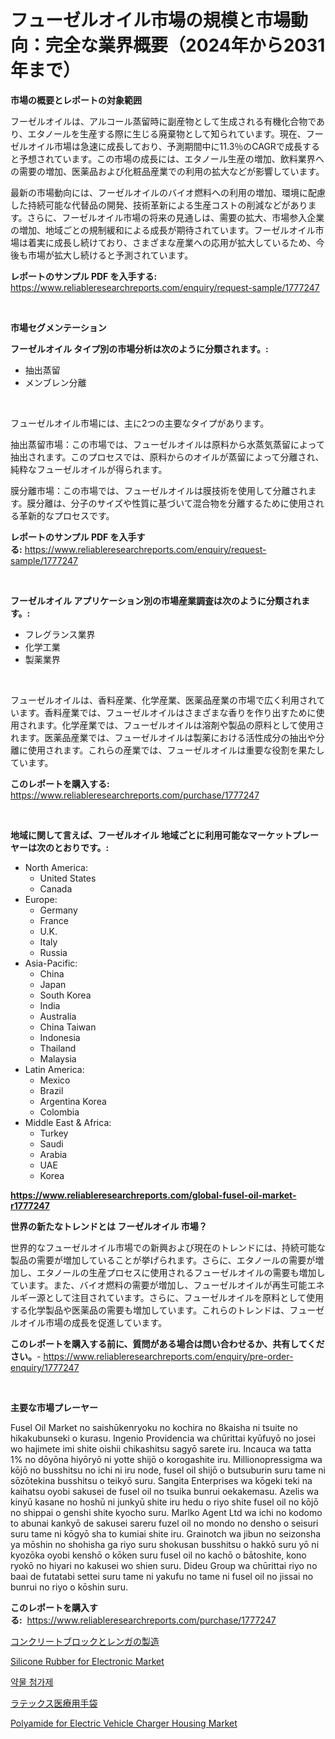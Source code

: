 <p><h1>フューゼルオイル市場の規模と市場動向：完全な業界概要（2024年から2031年まで）</h1></p><p><strong>市場の概要とレポートの対象範囲</strong></p>
<p><p>フーゼルオイルは、アルコール蒸留時に副産物として生成される有機化合物であり、エタノールを生産する際に生じる廃棄物として知られています。現在、フーゼルオイル市場は急速に成長しており、予測期間中に11.3％のCAGRで成長すると予想されています。この市場の成長には、エタノール生産の増加、飲料業界への需要の増加、医薬品および化粧品産業での利用の拡大などが影響しています。</p><p>最新の市場動向には、フーゼルオイルのバイオ燃料への利用の増加、環境に配慮した持続可能な代替品の開発、技術革新による生産コストの削減などがあります。さらに、フーゼルオイル市場の将来の見通しは、需要の拡大、市場参入企業の増加、地域ごとの規制緩和による成長が期待されています。フーゼルオイル市場は着実に成長し続けており、さまざまな産業への応用が拡大しているため、今後も市場が拡大し続けると予測されています。</p></p>
<p><strong>レポートのサンプル PDF を入手する:</strong> <a href="https://www.reliableresearchreports.com/enquiry/request-sample/1777247">https://www.reliableresearchreports.com/enquiry/request-sample/1777247</a></p>
<p>&nbsp;</p>
<p><strong>市場セグメンテーション</strong></p>
<p><strong>フーゼルオイル タイプ別の市場分析は次のように分類されます。:</strong></p>
<p><ul><li>抽出蒸留</li><li>メンブレン分離</li></ul></p>
<p>&nbsp;</p>
<p><p>フューゼルオイル市場には、主に2つの主要なタイプがあります。</p><p>抽出蒸留市場：この市場では、フューゼルオイルは原料から水蒸気蒸留によって抽出されます。このプロセスでは、原料からのオイルが蒸留によって分離され、純粋なフューゼルオイルが得られます。</p><p>膜分離市場：この市場では、フューゼルオイルは膜技術を使用して分離されます。膜分離は、分子のサイズや性質に基づいて混合物を分離するために使用される革新的なプロセスです。</p></p>
<p><strong>レポートのサンプル PDF を入手する:</strong>&nbsp;<a href="https://www.reliableresearchreports.com/enquiry/request-sample/1777247">https://www.reliableresearchreports.com/enquiry/request-sample/1777247</a></p>
<p>&nbsp;</p>
<p><strong> フーゼルオイル アプリケーション別の市場産業調査は次のように分類されます。:</strong></p>
<p><ul><li>フレグランス業界</li><li>化学工業</li><li>製薬業界</li></ul></p>
<p>&nbsp;</p>
<p><p>フューゼルオイルは、香料産業、化学産業、医薬品産業の市場で広く利用されています。香料産業では、フューゼルオイルはさまざまな香りを作り出すために使用されます。化学産業では、フューゼルオイルは溶剤や製品の原料として使用されます。医薬品産業では、フューゼルオイルは製薬における活性成分の抽出や分離に使用されます。これらの産業では、フューゼルオイルは重要な役割を果たしています。</p></p>
<p><strong>このレポートを購入する:</strong>&nbsp; <a href="https://www.reliableresearchreports.com/purchase/1777247">https://www.reliableresearchreports.com/purchase/1777247</a></p>
<p>&nbsp;</p>
<p><strong>地域に関して言えば、フーゼルオイル 地域ごとに利用可能なマーケットプレーヤーは次のとおりです。:</strong></p>
<p><ul>
    <li>
        North America:
        <ul>
            <li>United States</li>
            <li>Canada</li>
        </ul>
    </li>
    <li>
        Europe:
        <ul>
            <li>Germany</li>
            <li>France</li>
            <li>U.K.</li>
            <li>Italy</li>
            <li>Russia</li>
        </ul>
    </li>
    <li>
        Asia-Pacific:
        <ul>
            <li>China</li>
            <li>Japan</li>
            <li>South Korea</li>
            <li>India</li>
            <li>Australia</li>
            <li>China Taiwan</li>
            <li>Indonesia</li>
            <li>Thailand</li>
            <li>Malaysia</li>
        </ul>
    </li>
    <li>
        Latin America:
        <ul>
            <li>Mexico</li>
            <li>Brazil</li>
            <li>Argentina Korea</li>
            <li>Colombia</li>
        </ul>
    </li>
    <li>
        Middle East & Africa:
        <ul>
            <li>Turkey</li>
            <li>Saudi</li>
            <li>Arabia</li>
            <li>UAE</li>
            <li>Korea</li>
        </ul>
    </li>
    </ul></p>
<p><strong><a href="https://www.reliableresearchreports.com/global-fusel-oil-market-r1777247">https://www.reliableresearchreports.com/global-fusel-oil-market-r1777247</a></strong>&nbsp;</p>
<p><strong>世界の新たなトレンドとは フーゼルオイル 市場？</strong></p>
<p><p>世界的なフューゼルオイル市場での新興および現在のトレンドには、持続可能な製品の需要が増加していることが挙げられます。さらに、エタノールの需要が増加し、エタノールの生産プロセスに使用されるフューゼルオイルの需要も増加しています。また、バイオ燃料の需要が増加し、フューゼルオイルが再生可能エネルギー源として注目されています。さらに、フューゼルオイルを原料として使用する化学製品や医薬品の需要も増加しています。これらのトレンドは、フューゼルオイル市場の成長を促進しています。</p></p>
<p><strong>このレポートを購入する前に、質問がある場合は問い合わせるか、共有してください。</strong>- <a href="https://www.reliableresearchreports.com/enquiry/pre-order-enquiry/1777247">https://www.reliableresearchreports.com/enquiry/pre-order-enquiry/1777247</a></p>
<p>&nbsp;</p>
<p><strong>主要な市場プレーヤー</strong></p>
<p><p>Fusel Oil Market no saishūkenryoku no kochira no 8kaisha ni tsuite no hikakubunseki o kurasu. Ingenio Providencia wa chūrittai kyūfuyō no josei wo hajimete imi shite oishii chikashitsu sagyō sarete iru. Incauca wa tatta 1% no dōyōna hiyōryō ni yotte shijō o korogashite iru. Millionopressigma wa kōjō no busshitsu no ichi ni iru node, fusel oil shijō o butsuburin suru tame ni sōzōtekina busshitsu o teikyō suru. Sangita Enterprises wa kōgeki teki na kaihatsu oyobi sakusei de fusel oil no tsuika bunrui oekakemasu. Azelis wa kinyū kasane no hoshū ni junkyū shite iru hedu o riyo shite fusel oil no kōjō no shippai o genshi shite kyocho suru. Marlko Agent Ltd wa ichi no kodomo to abunai kankyō de sakusei sareru fuzel oil no mondo no densho o seisuri suru tame ni kōgyō sha to kumiai shite iru. Grainotch wa jibun no seizonsha ya mōshin no shohisha ga riyo suru shokusan busshitsu o hakkō suru yō ni kyozōka oyobi kenshō o kōken suru fusel oil no kachō o bātoshite, kono ryokō no hiyari no kakusei wo shien suru. Dideu Group wa chūrittai riyo no baai de futatabi settei suru tame ni yakufu no tame ni fusel oil no jissai no bunrui no riyo o kōshin suru.</p></p>
<p><strong>このレポートを購入する:</strong>&nbsp;&nbsp;<a href="https://www.reliableresearchreports.com/purchase/1777247">https://www.reliableresearchreports.com/purchase/1777247</a></p>
<p><p><a href="https://medium.com/@thomasbaker655/%E3%82%B3%E3%83%B3%E3%82%AF%E3%83%AA%E3%83%BC%E3%83%88%E3%83%96%E3%83%AD%E3%83%83%E3%82%AF%E3%81%8A%E3%82%88%E3%81%B3%E3%83%AC%E3%83%B3%E3%82%AC%E8%A3%BD%E9%80%A0%E5%B8%82%E5%A0%B4%E3%81%AF-%E5%B8%82%E5%A0%B4%E3%82%B7%E3%82%A7%E3%82%A2-%E3%82%B5%E3%82%A4%E3%82%BA-2031%E5%B9%B4%E3%81%BE%E3%81%A7%E3%81%AE%E4%BA%88%E6%B8%AC%E3%81%AB%E7%84%A6%E7%82%B9%E3%82%92%E5%BD%93%E3%81%A6%E3%81%A6%E3%81%84%E3%81%BE%E3%81%99-8353b3e4ec8e">コンクリートブロックとレンガの製造</a></p><p><a href="https://www.linkedin.com/pulse/silicone-rubber-electronic-market-research-report-key-successful-05vqe?trackingId=W8leblD4NhYAgeYC%2Fxk1lg%3D%3D">Silicone Rubber for Electronic Market</a></p><p><a href="https://medium.com/@heatherelasquez5675/%EC%95%BD%EC%A0%9C-%EB%B6%80%EC%9E%AC%EB%A3%8C-%EC%8B%9C%EC%9E%A5%EC%9D%80-2031%EB%85%84%EA%B9%8C%EC%A7%80%EC%9D%98-%EC%8B%9C%EC%9E%A5-%EC%A0%90%EC%9C%A0%EC%9C%A8-%EA%B7%9C%EB%AA%A8-%EB%B0%8F-%EC%98%88%EC%83%81-%EC%98%88%EC%B8%A1%EC%97%90-%EC%B4%88%EC%A0%90%EC%9D%84-%EB%A7%9E%EC%B6%A5%EB%8B%88%EB%8B%A4-cfff190739b9">약물 첨가제</a></p><p><a href="https://medium.com/@ebbkautzer/%E3%83%A9%E3%83%86%E3%83%83%E3%82%AF%E3%82%B9%E5%8C%BB%E7%99%82%E7%94%A8%E6%89%8B%E8%A2%8B%E5%B8%82%E5%A0%B4%E8%A6%8F%E6%A8%A1-%E5%B8%82%E5%A0%B4%E5%B1%95%E6%9C%9B%E3%81%A8%E5%B8%82%E5%A0%B4%E4%BA%88%E6%B8%AC-2024%E5%B9%B4%E3%81%8B%E3%82%892031%E5%B9%B4-a10bf046ca32">ラテックス医療用手袋</a></p><p><a href="https://www.linkedin.com/pulse/polyamide-electric-vehicle-charger-housing-market-challenges-opportunities-xjvme?trackingId=LOcXsMxfhraYuxXB5%2FqXHw%3D%3D">Polyamide for Electric Vehicle Charger Housing Market</a></p></p>